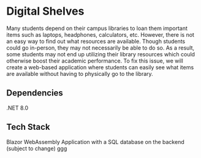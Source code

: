 # Digital Shelves
Many students depend on their campus libraries to loan them important items such as laptops, headphones, calculators, etc. However, there is not an easy way to find out what resources are available. Though students could go in-person, they may not necessarily be able to do so. As a result, some students may not end up utilizing their library resources which could otherwise boost their academic performance. To fix this issue, we will create a web-based application where students can easily see what items are available without having to physically go to the library.

## Dependencies
.NET 8.0

## Tech Stack
Blazor WebAssembly Application with a SQL database on the backend (subject to change)
ggg
